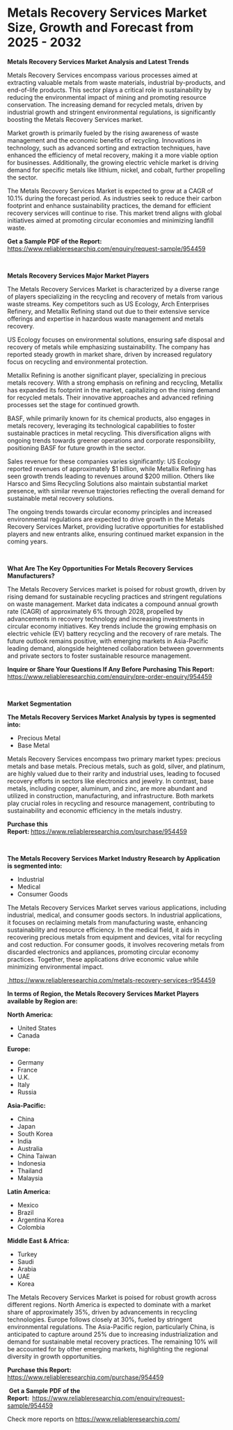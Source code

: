 <p><h1>Metals Recovery Services Market Size, Growth and Forecast from 2025 - 2032</h1></p><p><strong>Metals Recovery Services Market Analysis and Latest Trends</strong></p>
<p><p>Metals Recovery Services encompass various processes aimed at extracting valuable metals from waste materials, industrial by-products, and end-of-life products. This sector plays a critical role in sustainability by reducing the environmental impact of mining and promoting resource conservation. The increasing demand for recycled metals, driven by industrial growth and stringent environmental regulations, is significantly boosting the Metals Recovery Services market.</p><p>Market growth is primarily fueled by the rising awareness of waste management and the economic benefits of recycling. Innovations in technology, such as advanced sorting and extraction techniques, have enhanced the efficiency of metal recovery, making it a more viable option for businesses. Additionally, the growing electric vehicle market is driving demand for specific metals like lithium, nickel, and cobalt, further propelling the sector.</p><p>The Metals Recovery Services Market is expected to grow at a CAGR of 10.1% during the forecast period. As industries seek to reduce their carbon footprint and enhance sustainability practices, the demand for efficient recovery services will continue to rise. This market trend aligns with global initiatives aimed at promoting circular economies and minimizing landfill waste.</p></p>
<p><strong>Get a Sample PDF of the Report:&nbsp;</strong> <a href="https://www.reliableresearchiq.com/enquiry/request-sample/954459?utm_campaign=3356&utm_medium=2&utm_source=Github&utm_content=ia&utm_term=07032025&utm_id=metals-recovery-services">https://www.reliableresearchiq.com/enquiry/request-sample/954459</a></p>
<p>&nbsp;</p>
<p><strong>Metals Recovery Services Major Market Players</strong></p>
<p><p>The Metals Recovery Services Market is characterized by a diverse range of players specializing in the recycling and recovery of metals from various waste streams. Key competitors such as US Ecology, Arch Enterprises Refinery, and Metallix Refining stand out due to their extensive service offerings and expertise in hazardous waste management and metals recovery.</p><p>US Ecology focuses on environmental solutions, ensuring safe disposal and recovery of metals while emphasizing sustainability. The company has reported steady growth in market share, driven by increased regulatory focus on recycling and environmental protection.</p><p>Metallix Refining is another significant player, specializing in precious metals recovery. With a strong emphasis on refining and recycling, Metallix has expanded its footprint in the market, capitalizing on the rising demand for recycled metals. Their innovative approaches and advanced refining processes set the stage for continued growth.</p><p>BASF, while primarily known for its chemical products, also engages in metals recovery, leveraging its technological capabilities to foster sustainable practices in metal recycling. This diversification aligns with ongoing trends towards greener operations and corporate responsibility, positioning BASF for future growth in the sector.</p><p>Sales revenue for these companies varies significantly: US Ecology reported revenues of approximately $1 billion, while Metallix Refining has seen growth trends leading to revenues around $200 million. Others like Harsco and Sims Recycling Solutions also maintain substantial market presence, with similar revenue trajectories reflecting the overall demand for sustainable metal recovery solutions.</p><p>The ongoing trends towards circular economy principles and increased environmental regulations are expected to drive growth in the Metals Recovery Services Market, providing lucrative opportunities for established players and new entrants alike, ensuring continued market expansion in the coming years.</p></p>
<p>&nbsp;</p>
<p><strong>What Are The Key Opportunities For Metals Recovery Services Manufacturers?</strong></p>
<p><p>The Metals Recovery Services market is poised for robust growth, driven by rising demand for sustainable recycling practices and stringent regulations on waste management. Market data indicates a compound annual growth rate (CAGR) of approximately 6% through 2028, propelled by advancements in recovery technology and increasing investments in circular economy initiatives. Key trends include the growing emphasis on electric vehicle (EV) battery recycling and the recovery of rare metals. The future outlook remains positive, with emerging markets in Asia-Pacific leading demand, alongside heightened collaboration between governments and private sectors to foster sustainable resource management.</p></p>
<p><strong>Inquire or Share Your Questions If Any Before Purchasing This Report:</strong> <a href="https://www.reliableresearchiq.com/enquiry/pre-order-enquiry/954459?utm_campaign=3356&utm_medium=2&utm_source=Github&utm_content=ia&utm_term=07032025&utm_id=metals-recovery-services">https://www.reliableresearchiq.com/enquiry/pre-order-enquiry/954459</a></p>
<p>&nbsp;</p>
<p><strong>Market Segmentation</strong></p>
<p><strong>The Metals Recovery Services Market Analysis by types is segmented into:</strong></p>
<p><ul><li>Precious Metal</li><li>Base Metal</li></ul></p>
<p><p>Metals Recovery Services encompass two primary market types: precious metals and base metals. Precious metals, such as gold, silver, and platinum, are highly valued due to their rarity and industrial uses, leading to focused recovery efforts in sectors like electronics and jewelry. In contrast, base metals, including copper, aluminum, and zinc, are more abundant and utilized in construction, manufacturing, and infrastructure. Both markets play crucial roles in recycling and resource management, contributing to sustainability and economic efficiency in the metals industry.</p></p>
<p><strong>Purchase this Report:&nbsp;</strong><a href="https://www.reliableresearchiq.com/purchase/954459?utm_campaign=3356&utm_medium=2&utm_source=Github&utm_content=ia&utm_term=07032025&utm_id=metals-recovery-services">https://www.reliableresearchiq.com/purchase/954459</a></p>
<p>&nbsp;</p>
<p><strong>The Metals Recovery Services Market Industry Research by Application is segmented into:</strong></p>
<p><ul><li>Industrial</li><li>Medical</li><li>Consumer Goods</li></ul></p>
<p><p>The Metals Recovery Services Market serves various applications, including industrial, medical, and consumer goods sectors. In industrial applications, it focuses on reclaiming metals from manufacturing waste, enhancing sustainability and resource efficiency. In the medical field, it aids in recovering precious metals from equipment and devices, vital for recycling and cost reduction. For consumer goods, it involves recovering metals from discarded electronics and appliances, promoting circular economy practices. Together, these applications drive economic value while minimizing environmental impact.</p></p>
<p><a href="https://www.reliableresearchiq.com/metals-recovery-services-r954459?utm_campaign=3356&utm_medium=2&utm_source=Github&utm_content=ia&utm_term=07032025&utm_id=metals-recovery-services">&nbsp;https://www.reliableresearchiq.com/metals-recovery-services-r954459</a></p>
<p><strong>In terms of Region, the Metals Recovery Services Market Players available by Region are:</strong></p>
<p>
    <p> <strong> North America: </strong>
        <ul>
            <li>United States</li>
            <li>Canada</li>
        </ul>
        </p> 
    <p> <strong> Europe: </strong>
        <ul>
            <li>Germany</li>
            <li>France</li>
            <li>U.K.</li>
            <li>Italy</li>
            <li>Russia</li>
        </ul>
        </p> 
    <p> <strong> Asia-Pacific: </strong>
        <ul>
            <li>China</li>
            <li>Japan</li>
            <li>South Korea</li>
            <li>India</li>
            <li>Australia</li>
            <li>China Taiwan</li>
            <li>Indonesia</li>
            <li>Thailand</li>
            <li>Malaysia</li>
        </ul>
        </p> 
    <p> <strong> Latin America: </strong>
        <ul>
            <li>Mexico</li>
            <li>Brazil</li>
            <li>Argentina Korea</li>
            <li>Colombia</li>
        </ul>
        </p> 
    <p> <strong> Middle East & Africa: </strong>
        <ul>
            <li>Turkey</li>
            <li>Saudi</li>
            <li>Arabia</li>
            <li>UAE</li>
            <li>Korea</li>
        </ul>
    </p>
    </p>
<p><p>The Metals Recovery Services Market is poised for robust growth across different regions. North America is expected to dominate with a market share of approximately 35%, driven by advancements in recycling technologies. Europe follows closely at 30%, fueled by stringent environmental regulations. The Asia-Pacific region, particularly China, is anticipated to capture around 25% due to increasing industrialization and demand for sustainable metal recovery practices. The remaining 10% will be accounted for by other emerging markets, highlighting the regional diversity in growth opportunities.</p></p>
<p><strong>Purchase this Report: </strong><a href="https://www.reliableresearchiq.com/purchase/954459?utm_campaign=3356&utm_medium=2&utm_source=Github&utm_content=ia&utm_term=07032025&utm_id=metals-recovery-services">https://www.reliableresearchiq.com/purchase/954459</a></p>
<p>&nbsp;<strong>Get a Sample PDF of the Report:&nbsp;&nbsp;</strong><a href="https://www.reliableresearchiq.com/enquiry/request-sample/954459?utm_campaign=3356&utm_medium=2&utm_source=Github&utm_content=ia&utm_term=07032025&utm_id=metals-recovery-services">https://www.reliableresearchiq.com/enquiry/request-sample/954459</a></p>
<p><strong></strong></p>
<p>Check more reports on <a href="https://www.reliableresearchiq.com/?utm_campaign=3356&utm_medium=2&utm_source=Github&utm_content=ia&utm_term=07032025&utm_id=metals-recovery-services">https://www.reliableresearchiq.com/</a></p>